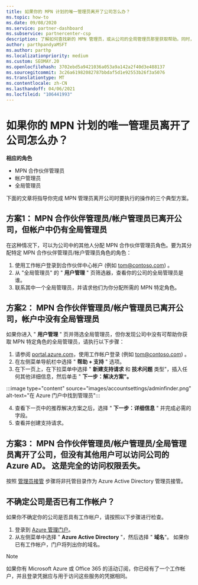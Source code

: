 ```yaml
---
title: 如果你的 MPN 计划的唯一管理员离开了公司怎么办？
ms.topic: how-to
ms.date: 09/08/2020
ms.service: partner-dashboard
ms.subservice: partnercenter-csp
description: 了解如何查找新的 MPN 管理员，或从公司的全局管理员那里获取帮助。同时，了解如何添加新的合作伙伴中心全局管理员。
author: parthpandyaMSFT
ms.author: parthp
ms.localizationpriority: medium
ms.custom: SEOMAY.20
ms.openlocfilehash: 3702ebd5a9421036a053a9a142a2f40d3e488137
ms.sourcegitcommit: 3c26a61982082787bbdaf5d1e92553b26f3a5076
ms.translationtype: MT
ms.contentlocale: zh-CN
ms.lasthandoff: 04/06/2021
ms.locfileid: "106441993"
---
```

# <a name="what-to-do-if-the-only-admin-for-your-mpn-program-has-left-the-company"></a>如果你的 MPN 计划的唯一管理员离开了公司怎么办？

**相应的角色**

- MPN 合作伙伴管理员
- 帐户管理员
- 全局管理员

下面的文章将指导你完成 MPN 管理员离开公司时要执行的操作的三个典型方案。

## <a name="scenario-1-mpn-partner-adminaccount-admin-has-left-the-company-but-there-are-still-global-admins-in-the-account"></a>方案1： MPN 合作伙伴管理员/帐户管理员已离开公司，但帐户中仍有全局管理员

在这种情况下，可以为公司中的其他人分配 MPN 合作伙伴管理员角色。要为其分配特定 MPN 合作伙伴管理员/帐户管理员角色的角色：

1. 使用工作帐户登录到合作伙伴中心帐户 (例如 tom@contoso.com) 。
1. 从 "全局管理员" 的 " **用户管理** " 页筛选器，查看你的公司的全局管理员是谁。 
1. 联系其中一个全局管理员，并请求他们为你分配所需的 MPN 特定角色。 

## <a name="scenario-2-mpn-partner-adminaccount-admin-has-left-the-company-and-there-are-no-global-admins-in-the-account"></a>方案2： MPN 合作伙伴管理员/帐户管理员已离开公司，帐户中没有全局管理员 

如果你进入 " **用户管理** " 页并筛选全局管理员，但你发现公司中没有可帮助你获取 MPN 特定角色的全局管理员，请执行以下步骤：

1. 请参阅 [portal.azure.com](https://ms.portal.azure.com/)，使用工作帐户登录 (例如 tom@contoso.com) 。 
1. 在左侧菜单导航栏中选择 " **帮助 + 支持** " 选项。
1. 在下一页上，在下拉菜单中选择 " **新建支持请求** 和 **技术问题** 类型"，插入任何其他详细信息，然后单击 " **下一步：解决方案"。**

:::image type="content" source="images/accountsettings/adminfinder.png" alt-text="在 Azure 门户中找到管理员":::

4. 查看下一页中的推荐解决方案之后，选择 " **下一步：详细信息** " 并完成必需的字段。
1. 查看并创建支持请求。


## <a name="scenario-3-mpn-partner-adminaccount-adminglobal-admin-has-left-the-company-and-there-are-no-other-users-who-can-access-the-companys-azure-ad-this-is-a-complete-loss-of-access"></a>方案3： MPN 合作伙伴管理员/帐户管理员/全局管理员离开了公司，但没有其他用户可以访问公司的 Azure AD。 这是完全的访问权限丢失。

按照 [管理员接管](/azure/active-directory/users-groups-roles/domains-admin-takeover#internal-admin-takeover) 步骤将非托管目录作为 Azure Active Directory 管理员接管。

## <a name="not-sure-if-your-company-already-has-a-work-account"></a>不确定公司是否已有工作帐户？

如果你不确定你的公司是否具有工作帐户，请按照以下步骤进行检查。

1. 登录到 [Azure 管理门户](https://ms.portal.azure.com)。
2. 从左侧菜单中选择 " **Azure Active Directory** "，然后选择 " **域名**"。
如果你已有工作帐户，门户将列出你的域名。

>[!Note]
>如果你有 Microsoft Azure 或 Office 365 的活动订阅，你已经有了一个工作帐户，并且登录凭据应与用于访问这些服务的凭据相同。